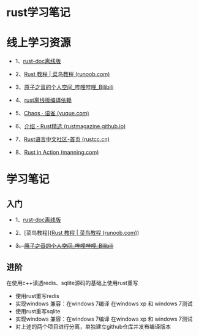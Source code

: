 # rust学习笔记

# 线上学习资源

+ 1、[rust-doc离线版](git@github.com:zjtomoon/rust-doc.git)



+ 2、[Rust 教程 | 菜鸟教程 (runoob.com)](https://www.runoob.com/rust/rust-tutorial.html)

  

+ 3、[原子之音的个人空间_哔哩哔哩_Bilibili](https://space.bilibili.com/437860379?from=search&seid=13127131681258617937)



+ 4、[rust离线版编译依赖](https://github.com/zjtomoon/.cargo.git)



+ 5、[Chaos · 语雀 (yuque.com)](https://www.yuque.com/chaosbot)



+ 6、[介绍 - Rust精选 (rustmagazine.github.io)](https://rustmagazine.github.io/rust_magazine_2021/)



+ 7、[Rust语言中文社区-首页 (rustcc.cn)](https://rustcc.cn/)



+ 8、[Rust in Action (manning.com)](https://www.manning.com/books/rust-in-action)



# 学习笔记



## 入门

+ 1、[rust-doc离线版](git@github.com:zjtomoon/rust-doc.git)



+ 2、[菜鸟教程]([Rust 教程 | 菜鸟教程 (runoob.com)](https://www.runoob.com/rust/rust-tutorial.html))

  

+ ~~3、[原子之音的个人空间_哔哩哔哩_Bilibili](https://space.bilibili.com/437860379?from=search&seid=13127131681258617937)~~

## 进阶

在使用c++读透redis、sqlite源码的基础上使用rust重写

+ 使用rust重写redis
+ 实现windows 兼容：在windows 7编译 在windows xp 和 windows 7测试
+ 使用rust重写sqlite
+ 实现windows 兼容：在windows 7编译 在windows xp 和 windows 7测试
+ 对上述的两个项目进行分离，单独建立github仓库并发布编译版本

